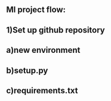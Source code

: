 ## Ml project flow:
## 1)Set up github repository
## a)new environment
## b)setup.py
## c)requirements.txt